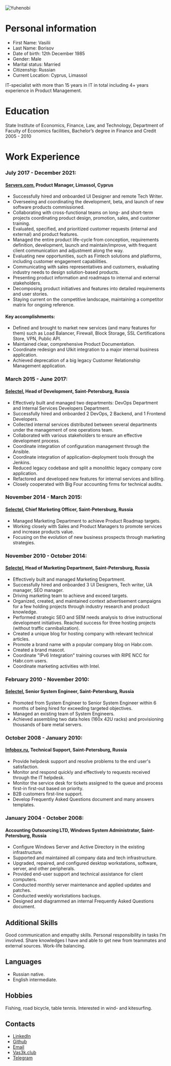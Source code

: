 ![Yuhenobi](https://avatars.githubusercontent.com/u/2319325)

# Personal information
* First Name: Vasilii
* Last Name: Borisov
* Date of birth: 12th December 1985
* Gender: Male
* Marital status: Married
* Citizenship: Russian
* Current Location: Cyprus, Limassol

IT-specialist with more than 15 years in IT in total including 4+ years experience in Product Management.

# Education
State Institute of Economics, Finance, Law, and Technology, Department of Faculty of Economics facilities,
Bachelor’s degree in Finance and Credit  
2005 - 2010  

# Work Experience
### July 2017 - December 2021: 
#### [Servers.com](https://servers.com/?from=yuhenobi_cv), Product Manager, Limassol, Cyprus
* Successfully hired and onboarded UI Designer and remote Tech Writer.
* Overseeing and coordinating the development, beta, and launch of new software products commissioned.
* Collaborating with cross-functional teams on long- and short-term projects coordinating product design, promotion, sales, and customer training.
* Evaluated, specified, and prioritized customer requests (internal and external) and product features.
* Managed the entire product life-cycle from conception, requirements definition, development, launch and maintain/improve, with frequent client communication and adjustment along the way.
* Evaluating new opportunities, such as Fintech solutions and platforms, including customer engagement capabilities.
* Communicating with sales representatives and customers, evaluating industry needs to design solution-based products.
* Presenting product information and roadmaps to internal and external stakeholders.
* Decomposing product initiatives and features into detailed requirements and user stories.
* Staying current on the competitive landscape, maintaining a competitor matrix for ongoing reference.
#### Key accomplishments:
* Defined and brought to market new services (and many features for them) such as Load Balancer, Firewall, Block Storage, SSL Certifications Store, VPN, Public API.
* Maintained clear, comprehensive Product Documentation.
* Coordinate redesign and UIkit integration to a major internal business application. 
* Achieved deprecation of a big legacy Customer Relationship Management application.

### March 2015 - June 2017:
#### [Selectel](https://selectel.ru/?from=yuhenobi_cv), Head of Development, Saint-Petersburg, Russia
* Effectively built and managed two departments: DevOps Department and Internal Services Developers Department.
* Successfully hired and onboarded 2 DevOps, 2 Backend, and 1 Frontend Developers.
* Collected internal services distributed between several departments under the management of one operations team.
* Collaborated with various stakeholders to ensure an effective development process.
* Coordinate integration of configuration management through the Ansible.
* Coordinate integration of application-deployment tools through the Jenkins.
* Reduced legacy codebase and split a monolithic legacy company core application.
* Refactored and developed new features for internal services and billing.
* Closely cooperated with Big Four accounting firms for technical audits.

### November 2014 - March 2015:
#### [Selectel](https://selectel.ru/?from=yuhenobi_cv), Chief Marketing Officer, Saint-Petersburg, Russia
* Managed Marketing Department to achieve Product Roadmap targets.
* Working closely with Sales and Product Managers to promote services and increase products value.
* Focusing on the evolution of new business prospects through marketing strategies.

### November 2010 - October 2014:
#### [Selectel](https://selectel.ru/?from=yuhenobi_cv), Head of Marketing Department, Saint-Petersburg, Russia
* Effectively built and managed Marketing Department.
* Successfully hired and onboarded 3 UI Designers, Tech writer, UA manager, SEO manager.
* Driving marketing team to achieve and exceed targets.
* Organized, created, and maintained context advertisement campaigns for a few holding projects through industry research and product knowledge.
* Performed strategic SEO and SEM needs analysis to drive instructional development initiatives. Reached success for three hosting projects (without traffic cannibalization).
* Created a unique blog for hosting company with relevant technical articles. 
* Promote a brand name with a popular company blog on Habr.com.
* Created a brand mascot.
* Coordinate "IPv6 Integration" training courses with RIPE NCC for Habr.com users.
* Coordinate marketing activities with Intel.

### February 2010 - November 2010:
#### [Selectel](https://selectel.ru/?from=yuhenobi_cv), Senior System Engineer, Saint-Petersburg, Russia
* Promoted from System Engineer to Senior System Engineer within 6 months of being hired for exceeding targeted objectives.
* Managed an existing team of System Engineers.
* Achieved assembling two data holes (160x 42U racks) and provisioning thousands of bare metal servers.

### October 2008 - January 2010:
#### [Infobox.ru](https://infobox.ru/?from=yuhenobi_cv), Technical Support, Saint-Petersburg, Russia
* Provide helpdesk support and resolve problems to the end user's satisfaction.
* Monitor and respond quickly and effectively to requests received through the IT helpdesk.
* Monitor the service desk for tickets assigned to the queue and process first-in first-out based on priority.
* B2B customers first-line support.
* Develop Frequently Asked Questions document and many answers templates.

### January 2004 - October 2008:
#### Accounting Outsourcing LTD, Windows System Administrator, Saint-Petersburg, Russia
* Configure Windows Server and Active Directory in the existing infrastructure.
* Supported and maintained all company data and tech infrastructure.
* Upgraded, repaired, and configured desktop workstations, software, server, and other peripherals.
* Provided end-user support and technical assistance for client computers.
* Conducted monthly server maintenance and applied updates and patches.
* Conducted weekly workstations backups.
* Designed and diagrammed an internal Frequently Asked Questions document.

## Additional Skills
Good communication and empathy skills. Personal responsibility in tasks I’m involved.
Share knowledges I have and able to get new from teammates and external sources. Work-life balancing.

## Languages
* Russian native.
* English intermediate.

## Hobbies
Fishing, road bicycle, table tennis.
Interested in wind- and kitesurfing.

## Contacts
* [LinkedIn](https://www.linkedin.com/in/yuhenobi/)
* [Github](https://github.com/yuhenobi/)
* [Email](mailto:obi@yuhen.org)
* [Vas3k.club](https://vas3k.club/user/yuhenobi/)
* [Telegram](https://t.me/yuhenobi)